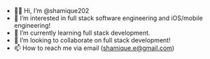 - 👋🏾 Hi, I’m @shamique202
- 👀 I’m interested in full stack software engineering and iOS/mobile engineering!
- 🌱 I’m currently learning full stack development.
- 💞️ I’m looking to collaborate on full stack development!
- 📫 How to reach me via email (shamique.e@gmail.com)

<!---
shamique202/shamique202 is a ✨ special ✨ repository because its `README.md` (this file) appears on your GitHub profile.
You can click the Preview link to take a look at your changes.
--->
